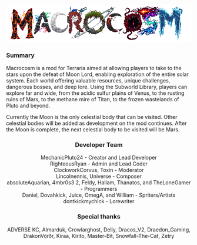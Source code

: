 
<center>
<img title="Macrocosm" alt="Macrocosm" src="Content\UI\Menus\Logo.png">
</center>

### Summary
Macrocosm is a mod for Terraria aimed at allowing players to take to the stars upon the defeat of Moon Lord, enabling exploration of the entire solar system.
Each world offering valuable resources, unique challenges, dangerous bosses, and deep lore.
Using the Subworld Library, players can explore far and wide, from the acidic sulfur plains of Venus, to the rusting ruins of Mars, to the methane mire of Titan, to the frozen wastelands of Pluto and beyond.

Currently the Moon is the only celestial body that can be visited.
Other celestial bodies will be added as development on the mod continues.
After the Moon is complete, the next celestial body to be visited will be Mars. 

<center>

### Developer Team
MechanicPluto24 - Creator and Lead Developer\
RighteousRyan - Admin and Lead Coder\
ClockworkCorvus, Toxin - Moderator\
Lincolnennis, Universe - Composer\
absoluteAquarian, 4mbr0s3 2, Feldy, Hallam, Thanatos, and TheLoneGamer - Programmers\
Daniel, Dovahkick, Juice, OmegA, and William - Spriters/Artists\
dontkickmychick - Lorewriter

### Special thanks
ADVERSE KC, Almarduk, Crowlarghost, Delly, Dracos_V2, Draedon_Gaming, DrakonVörðr, Kiraa, Kirito, Master-Bit, Snowfall-The-Cat, Zetry

</center>

